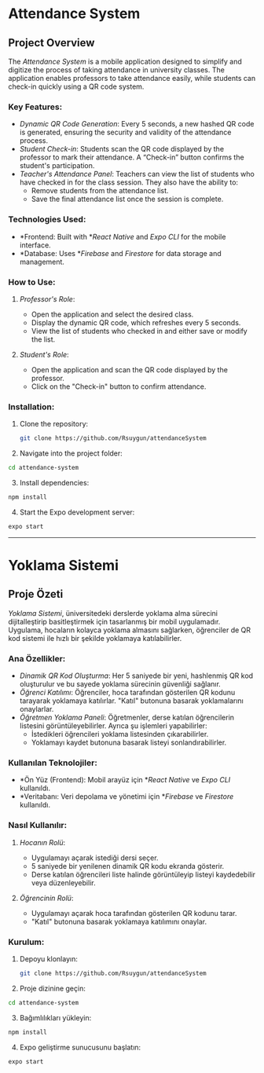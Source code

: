 # Attendance System

## Project Overview

The *Attendance System* is a mobile application designed to simplify and digitize the process of taking attendance in university classes. The application enables professors to take attendance easily, while students can check-in quickly using a QR code system.

### Key Features:
- *Dynamic QR Code Generation*: Every 5 seconds, a new hashed QR code is generated, ensuring the security and validity of the attendance process.
- *Student Check-in*: Students scan the QR code displayed by the professor to mark their attendance. A “Check-in” button confirms the student's participation.
- *Teacher's Attendance Panel*: Teachers can view the list of students who have checked in for the class session. They also have the ability to:
  - Remove students from the attendance list.
  - Save the final attendance list once the session is complete.

### Technologies Used:
- *Frontend: Built with **React Native* and *Expo CLI* for the mobile interface.
- *Database: Uses **Firebase* and *Firestore* for data storage and management.

### How to Use:
1. *Professor's Role*:
   - Open the application and select the desired class.
   - Display the dynamic QR code, which refreshes every 5 seconds.
   - View the list of students who checked in and either save or modify the list.
   
2. *Student's Role*:
   - Open the application and scan the QR code displayed by the professor.
   - Click on the "Check-in" button to confirm attendance.

### Installation:
1. Clone the repository:
   ```bash
   git clone https://github.com/Rsuygun/attendanceSystem
   
2. Navigate into the project folder:
  ```bash
  cd attendance-system
```
  
3. Install dependencies:
  ```bash
  npm install
```
  
4. Start the Expo development server:
  ```bash
  expo start
```
  
---

# Yoklama Sistemi

## Proje Özeti
*Yoklama Sistemi*, üniversitedeki derslerde yoklama alma sürecini dijitalleştirip basitleştirmek için tasarlanmış bir mobil uygulamadır. Uygulama, hocaların kolayca yoklama almasını sağlarken, öğrenciler de QR kod sistemi ile hızlı bir şekilde yoklamaya katılabilirler.

### Ana Özellikler:
- *Dinamik QR Kod Oluşturma*: Her 5 saniyede bir yeni, hashlenmiş QR kod oluşturulur ve bu sayede yoklama sürecinin güvenliği sağlanır.
- *Öğrenci Katılımı*: Öğrenciler, hoca tarafından gösterilen QR kodunu tarayarak yoklamaya katılırlar. "Katıl" butonuna basarak yoklamalarını onaylarlar.
- *Öğretmen Yoklama Paneli*: Öğretmenler, derse katılan öğrencilerin listesini görüntüleyebilirler. Ayrıca şu işlemleri yapabilirler:
  - İstedikleri öğrencileri yoklama listesinden çıkarabilirler.
  - Yoklamayı kaydet butonuna basarak listeyi sonlandırabilirler.

### Kullanılan Teknolojiler:
- *Ön Yüz (Frontend): Mobil arayüz için **React Native* ve *Expo CLI* kullanıldı.
- *Veritabanı: Veri depolama ve yönetimi için **Firebase* ve *Firestore* kullanıldı.

### Nasıl Kullanılır:
1. *Hocanın Rolü*:
   - Uygulamayı açarak istediği dersi seçer.
   - 5 saniyede bir yenilenen dinamik QR kodu ekranda gösterir.
   - Derse katılan öğrencileri liste halinde görüntüleyip listeyi kaydedebilir veya düzenleyebilir.
   
2. *Öğrencinin Rolü*:
   - Uygulamayı açarak hoca tarafından gösterilen QR kodunu tarar.
   - "Katıl" butonuna basarak yoklamaya katılımını onaylar.

### Kurulum:
1. Depoyu klonlayın:
   ```bash
   git clone https://github.com/Rsuygun/attendanceSystem
   ```

2. Proje dizinine geçin:
  ```bash
  cd attendance-system
```
  
3. Bağımlılıkları yükleyin:
  ```bash
  npm install
```
  
4. Expo geliştirme sunucusunu başlatın:
  ```bash
  expo start
```


   
